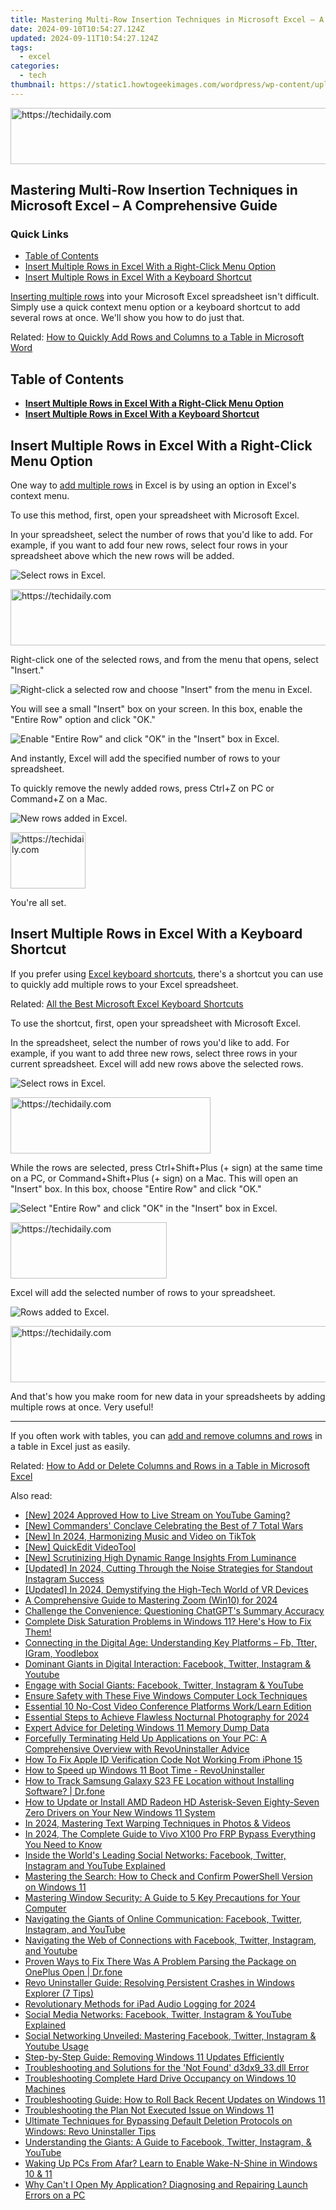 ```yaml
---
title: Mastering Multi-Row Insertion Techniques in Microsoft Excel – A Comprehensive Guide
date: 2024-09-10T10:54:27.124Z
updated: 2024-09-11T10:54:27.124Z
tags:
  - excel
categories:
  - tech
thumbnail: https://static1.howtogeekimages.com/wordpress/wp-content/uploads/2021/09/microsoft_excel_hero_1200x675.jpg
---
```






<!-- affiliate ads begin -->
<a href="https://bluettiit.sjv.io/c/5597632/2114265/17093" target="_top" id="2114265">
  <img src="//a.impactradius-go.com/display-ad/17093-2114265" border="0" alt="https://techidaily.com" width="728" height="90"/>
</a>
<img height="0" width="0" src="https://bluettiit.sjv.io/i/5597632/2114265/17093" style="position:absolute;visibility:hidden;" border="0" />
<!-- affiliate ads end -->




## Mastering Multi-Row Insertion Techniques in Microsoft Excel – A Comprehensive Guide

### Quick Links

* [Table of Contents](https://instagram-clips.techidaily.com/updated-2024-approved-demystifying-instagrams-videography-cap-constraint/)
* [Insert Multiple Rows in Excel With a Right-Click Menu Option](https://ios-unlock.techidaily.com/easy-steps-on-how-to-create-a-new-apple-id-account-on-iphone-xr-by-drfone-ios/)
* [Insert Multiple Rows in Excel With a Keyboard Shortcut](https://twitter-videos.techidaily.com/updated-2024-approved-framed-to-impress-your-guide-to-tweets-in-high-definition/)

[Inserting multiple rows](https://facebook-videos.techidaily.com/new-in-2024-convert-facebook-posts-to-mp3-files/) into your Microsoft Excel spreadsheet isn't difficult. Simply use a quick context menu option or a keyboard shortcut to add several rows at once. We'll show you how to do just that.

Related: [How to Quickly Add Rows and Columns to a Table in Microsoft Word](https://facebook-videos.techidaily.com/new-in-2024-convert-facebook-posts-to-mp3-files/) 

##  Table of Contents

* **[Insert Multiple Rows in Excel With a Right-Click Menu Option](https://os-tips.techidaily.com/the-unbeatable-5-cloud-backup-options-you-need-on-your-radar-now/)**
* **[Insert Multiple Rows in Excel With a Keyboard Shortcut](https://video-creation-software.techidaily.com/updated-the-ultimate-mac-video-editor-mkvtoolnix-features-and-benefits-for-2024/)**

##  Insert Multiple Rows in Excel With a Right-Click Menu Option

 One way to [add multiple rows](https://youtube-help.techidaily.com/new-exploring-the-perks-and-pitfalls-of-mcn-alliances/) in Excel is by using an option in Excel's context menu.

 To use this method, first, open your spreadsheet with Microsoft Excel.

 In your spreadsheet, select the number of rows that you'd like to add. For example, if you want to add four new rows, select four rows in your spreadsheet above which the new rows will be added.

![Select rows in Excel.](https://static1.howtogeekimages.com/wordpress/wp-content/uploads/2021/10/1-select-rows.png) 





<!-- affiliate ads begin -->
<a href="https://appsumo.8odi.net/c/5597632/2128843/7443" target="_top" id="2128843">
  <img src="//a.impactradius-go.com/display-ad/7443-2128843" border="0" alt="https://techidaily.com" width="728" height="90"/>
</a>
<img height="0" width="0" src="https://appsumo.8odi.net/i/5597632/2128843/7443" style="position:absolute;visibility:hidden;" border="0" />
<!-- affiliate ads end -->




 Right-click one of the selected rows, and from the menu that opens, select "Insert."

![Right-click a selected row and choose "Insert" from the menu in Excel.](https://static1.howtogeekimages.com/wordpress/wp-content/uploads/2021/10/2-insert-rows.png) 

 You will see a small "Insert" box on your screen. In this box, enable the "Entire Row" option and click "OK."

![Enable "Entire Row" and click "OK" in the "Insert" box in Excel.](https://static1.howtogeekimages.com/wordpress/wp-content/uploads/2021/10/3-entire-row.png) 

 And instantly, Excel will add the specified number of rows to your spreadsheet.

 To quickly remove the newly added rows, press Ctrl+Z on PC or Command+Z on a Mac.

![New rows added in Excel.](https://static1.howtogeekimages.com/wordpress/wp-content/uploads/2021/10/4-rows-added.png) 





<!-- affiliate ads begin -->
<a href="https://aligracehair.sjv.io/c/5597632/2135394/19272" target="_top" id="2135394">
  <img src="//a.impactradius-go.com/display-ad/19272-2135394" border="0" alt="https://techidaily.com" width="120" height="90"/>
</a>
<img height="0" width="0" src="https://aligracehair.sjv.io/i/5597632/2135394/19272" style="position:absolute;visibility:hidden;" border="0" />
<!-- affiliate ads end -->




 You're all set.

##  Insert Multiple Rows in Excel With a Keyboard Shortcut

 If you prefer using [Excel keyboard shortcuts](https://eaxpv-info.techidaily.com/updated-2024-approved-high-definition-ready-enabling-av1-on-youtube/), there's a shortcut you can use to quickly add multiple rows to your Excel spreadsheet.

Related: [All the Best Microsoft Excel Keyboard Shortcuts](https://eaxpv-info.techidaily.com/updated-2024-approved-high-definition-ready-enabling-av1-on-youtube/) 

 To use the shortcut, first, open your spreadsheet with Microsoft Excel.

 In the spreadsheet, select the number of rows you'd like to add. For example, if you want to add three new rows, select three rows in your current spreadsheet. Excel will add new rows above the selected rows.

![Select rows in Excel.](https://static1.howtogeekimages.com/wordpress/wp-content/uploads/2021/10/5-choose-rows.png) 





<!-- affiliate ads begin -->
<a href="https://wigfever.sjv.io/c/5597632/2014848/22899" target="_top" id="2014848">
  <img src="//a.impactradius-go.com/display-ad/22899-2014848" border="0" alt="https://techidaily.com" width="320" height="90"/>
</a>
<img height="0" width="0" src="https://wigfever.sjv.io/i/5597632/2014848/22899" style="position:absolute;visibility:hidden;" border="0" />
<!-- affiliate ads end -->




 While the rows are selected, press Ctrl+Shift+Plus (+ sign) at the same time on a PC, or Command+Shift+Plus (+ sign) on a Mac. This will open an "Insert" box. In this box, choose "Entire Row" and click "OK."

![Select "Entire Row" and click "OK" in the "Insert" box in Excel.](https://static1.howtogeekimages.com/wordpress/wp-content/uploads/2021/10/6-add-rows.png) 





<!-- affiliate ads begin -->
<a href="https://aligracehair.sjv.io/c/5597632/2115930/19272" target="_top" id="2115930">
  <img src="//a.impactradius-go.com/display-ad/19272-2115930" border="0" alt="https://techidaily.com" width="250" height="90"/>
</a>
<img height="0" width="0" src="https://aligracehair.sjv.io/i/5597632/2115930/19272" style="position:absolute;visibility:hidden;" border="0" />
<!-- affiliate ads end -->




 Excel will add the selected number of rows to your spreadsheet.

![Rows added to Excel.](https://static1.howtogeekimages.com/wordpress/wp-content/uploads/2021/10/7-rows-inserted.png) 





<!-- affiliate ads begin -->
<a href="https://ephamedtechinc.pxf.io/c/5597632/2136615/26400" target="_top" id="2136615">
  <img src="//a.impactradius-go.com/display-ad/26400-2136615" border="0" alt="https://techidaily.com" width="728" height="90"/>
</a>
<img height="0" width="0" src="https://ephamedtechinc.pxf.io/i/5597632/2136615/26400" style="position:absolute;visibility:hidden;" border="0" />
<!-- affiliate ads end -->




 And that's how you make room for new data in your spreadsheets by adding multiple rows at once. Very useful!

---

 If you often work with tables, you can [add and remove columns and rows](https://fox-glue.techidaily.com/2024-approved-the-ultimate-guide-to-top-online-tools-for-perfecting-your-video-subtitles/) in a table in Excel just as easily.

Related: [How to Add or Delete Columns and Rows in a Table in Microsoft Excel](https://fox-glue.techidaily.com/2024-approved-the-ultimate-guide-to-top-online-tools-for-perfecting-your-video-subtitles/)

<ins class="adsbygoogle"
     style="display:block"
     data-ad-format="autorelaxed"
     data-ad-client="ca-pub-7571918770474297"
     data-ad-slot="1223367746"></ins>



<ins class="adsbygoogle"
     style="display:block"
     data-ad-client="ca-pub-7571918770474297"
     data-ad-slot="8358498916"
     data-ad-format="auto"
     data-full-width-responsive="true"></ins>

<span class="atpl-alsoreadstyle">Also read:</span>
<div><ul>
<li><a href="https://youtube-sure.techidaily.com/024-approved-how-to-live-stream-on-youtube-gaming/"><u>[New] 2024 Approved  How to Live Stream on YouTube Gaming?</u></a></li>
<li><a href="https://screen-activity-recording.techidaily.com/new-commanders-conclave-celebrating-the-best-of-7-total-wars/"><u>[New] Commanders' Conclave  Celebrating the Best of 7 Total Wars</u></a></li>
<li><a href="https://tiktok-video-recordings.techidaily.com/new-in-2024-harmonizing-music-and-video-on-tiktok/"><u>[New] In 2024, Harmonizing Music and Video on TikTok</u></a></li>
<li><a href="https://youtube-help.techidaily.com/new-quickedit-videotool/"><u>[New] QuickEdit VideoTool</u></a></li>
<li><a href="https://extra-skills.techidaily.com/new-scrutinizing-high-dynamic-range-insights-from-luminance/"><u>[New] Scrutinizing High Dynamic Range  Insights From Luminance</u></a></li>
<li><a href="https://instagram-videos.techidaily.com/updated-in-2024-cutting-through-the-noise-strategies-for-standout-instagram-success/"><u>[Updated] In 2024, Cutting Through the Noise  Strategies for Standout Instagram Success</u></a></li>
<li><a href="https://article-files.techidaily.com/updated-in-2024-demystifying-the-high-tech-world-of-vr-devices/"><u>[Updated] In 2024, Demystifying the High-Tech World of VR Devices</u></a></li>
<li><a href="https://extra-hints.techidaily.com/a-comprehensive-guide-to-mastering-zoom-win10-for-2024/"><u>A Comprehensive Guide to Mastering Zoom (Win10) for 2024</u></a></li>
<li><a href="https://tech-revival.techidaily.com/challenge-the-convenience-questioning-chatgpts-summary-accuracy/"><u>Challenge the Convenience: Questioning ChatGPT's Summary Accuracy</u></a></li>
<li><a href="https://win-forum.techidaily.com/complete-disk-saturation-problems-in-windows-11-heres-how-to-fix-them/"><u>Complete Disk Saturation Problems in Windows 11? Here's How to Fix Them!</u></a></li>
<li><a href="https://win-forum.techidaily.com/connecting-in-the-digital-age-understanding-key-platforms-fb-ttter-igram-yoodlebox/"><u>Connecting in the Digital Age: Understanding Key Platforms – Fb, Ttter, IGram, Yoodlebox</u></a></li>
<li><a href="https://win-forum.techidaily.com/dominant-giants-in-digital-interaction-facebook-twitter-instagram-and-youtube/"><u>Dominant Giants in Digital Interaction: Facebook, Twitter, Instagram & Youtube</u></a></li>
<li><a href="https://win-forum.techidaily.com/engage-with-social-giants-facebook-twitter-instagram-and-youtube/"><u>Engage with Social Giants: Facebook, Twitter, Instagram & YouTube</u></a></li>
<li><a href="https://win-forum.techidaily.com/ensure-safety-with-these-five-windows-computer-lock-techniques/"><u>Ensure Safety with These Five Windows Computer Lock Techniques</u></a></li>
<li><a href="https://screen-recording.techidaily.com/essential-10-no-cost-video-conference-platforms-worklearn-edition/"><u>Essential 10 No-Cost Video Conference Platforms  Work/Learn Edition</u></a></li>
<li><a href="https://digital-screen-recording.techidaily.com/essential-steps-to-achieve-flawless-nocturnal-photography-for-2024/"><u>Essential Steps to Achieve Flawless Nocturnal Photography for 2024</u></a></li>
<li><a href="https://win-forum.techidaily.com/expert-advice-for-deleting-windows-11-memory-dump-data/"><u>Expert Advice for Deleting Windows 11 Memory Dump Data</u></a></li>
<li><a href="https://win-forum.techidaily.com/forcefully-terminating-held-up-applications-on-your-pc-a-comprehensive-overview-with-revouninstaller-advice/"><u>Forcefully Terminating Held Up Applications on Your PC: A Comprehensive Overview with RevoUninstaller Advice</u></a></li>
<li><a href="https://apple-account.techidaily.com/how-to-fix-apple-id-verification-code-not-working-from-iphone-15-by-drfone-ios/"><u>How To Fix Apple ID Verification Code Not Working From iPhone 15</u></a></li>
<li><a href="https://win-forum.techidaily.com/how-to-speed-up-windows-11-boot-time-revouninstaller/"><u>How to Speed up Windows 11 Boot Time - RevoUninstaller</u></a></li>
<li><a href="https://android-location-track.techidaily.com/how-to-track-samsung-galaxy-s23-fe-location-without-installing-software-drfone-by-drfone-virtual-android/"><u>How to Track Samsung Galaxy S23 FE Location without Installing Software? | Dr.fone</u></a></li>
<li><a href="https://win-dash.techidaily.com/how-to-update-or-install-amd-radeon-hd-asterisk-seven-eighty-seven-zero-drivers-on-your-new-windows-11-system/"><u>How to Update or Install AMD Radeon HD Asterisk-Seven Eighty-Seven Zero Drivers on Your New Windows 11 System</u></a></li>
<li><a href="https://extra-skills.techidaily.com/in-2024-mastering-text-warping-techniques-in-photos-and-videos/"><u>In 2024, Mastering Text Warping Techniques in Photos & Videos</u></a></li>
<li><a href="https://bypass-frp.techidaily.com/in-2024-the-complete-guide-to-vivo-x100-pro-frp-bypass-everything-you-need-to-know-by-drfone-android/"><u>In 2024, The Complete Guide to Vivo X100 Pro FRP Bypass Everything You Need to Know</u></a></li>
<li><a href="https://win-forum.techidaily.com/inside-the-worlds-leading-social-networks-facebook-twitter-instagram-and-youtube-explained/"><u>Inside the World's Leading Social Networks: Facebook, Twitter, Instagram and YouTube Explained</u></a></li>
<li><a href="https://win-forum.techidaily.com/mastering-the-search-how-to-check-and-confirm-powershell-version-on-windows-11/"><u>Mastering the Search: How to Check and Confirm PowerShell Version on Windows 11</u></a></li>
<li><a href="https://win-forum.techidaily.com/mastering-window-security-a-guide-to-5-key-precautions-for-your-computer/"><u>Mastering Window Security: A Guide to 5 Key Precautions for Your Computer</u></a></li>
<li><a href="https://win-forum.techidaily.com/navigating-the-giants-of-online-communication-facebook-twitter-instagram-and-youtube/"><u>Navigating the Giants of Online Communication: Facebook, Twitter, Instagram, and YouTube</u></a></li>
<li><a href="https://win-forum.techidaily.com/navigating-the-web-of-connections-with-facebook-twitter-instagram-and-youtube/"><u>Navigating the Web of Connections with Facebook, Twitter, Instagram, and Youtube</u></a></li>
<li><a href="https://howto.techidaily.com/proven-ways-to-fix-there-was-a-problem-parsing-the-package-on-oneplus-open-drfone-by-drfone-fix-android-problems-fix-android-problems/"><u>Proven Ways to Fix There Was A Problem Parsing the Package on OnePlus Open | Dr.fone</u></a></li>
<li><a href="https://win-forum.techidaily.com/revo-uninstaller-guide-resolving-persistent-crashes-in-windows-explorer-7-tips/"><u>Revo Uninstaller Guide: Resolving Persistent Crashes in Windows Explorer (7 Tips)</u></a></li>
<li><a href="https://video-capture.techidaily.com/revolutionary-methods-for-ipad-audio-logging-for-2024/"><u>Revolutionary Methods for iPad Audio Logging for 2024</u></a></li>
<li><a href="https://win-forum.techidaily.com/social-media-networks-facebook-twitter-instagram-and-youtube-explained/"><u>Social Media Networks: Facebook, Twitter, Instagram & YouTube Explained</u></a></li>
<li><a href="https://win-forum.techidaily.com/social-networking-unveiled-mastering-facebook-twitter-instagram-and-youtube-usage/"><u>Social Networking Unveiled: Mastering Facebook, Twitter, Instagram & Youtube Usage</u></a></li>
<li><a href="https://win-forum.techidaily.com/step-by-step-guide-removing-windows-11-updates-efficiently/"><u>Step-by-Step Guide: Removing Windows 11 Updates Efficiently</u></a></li>
<li><a href="https://tech-recovery.techidaily.com/troubleshooting-and-solutions-for-the-not-found-d3dx933dll-error/"><u>Troubleshooting and Solutions for the 'Not Found' d3dx9_33.dll Error</u></a></li>
<li><a href="https://win-forum.techidaily.com/troubleshooting-complete-hard-drive-occupancy-on-windows-10-machines/"><u>Troubleshooting Complete Hard Drive Occupancy on Windows 10 Machines</u></a></li>
<li><a href="https://win-forum.techidaily.com/troubleshooting-guide-how-to-roll-back-recent-updates-on-windows-11/"><u>Troubleshooting Guide: How to Roll Back Recent Updates on Windows 11</u></a></li>
<li><a href="https://win-forum.techidaily.com/1722915430381-troubleshooting-the-plan-not-executed-issue-on-windows-11/"><u>Troubleshooting the Plan Not Executed Issue on Windows 11</u></a></li>
<li><a href="https://win-forum.techidaily.com/ultimate-techniques-for-bypassing-default-deletion-protocols-on-windows-revo-uninstaller-tips/"><u>Ultimate Techniques for Bypassing Default Deletion Protocols on Windows: Revo Uninstaller Tips</u></a></li>
<li><a href="https://win-forum.techidaily.com/understanding-the-giants-a-guide-to-facebook-twitter-instagram-and-youtube/"><u>Understanding the Giants: A Guide to Facebook, Twitter, Instagram, & YouTube</u></a></li>
<li><a href="https://win-forum.techidaily.com/waking-up-pcs-from-afar-learn-to-enable-wake-n-shine-in-windows-10-and-11/"><u>Waking Up PCs From Afar? Learn to Enable Wake-N-Shine in Windows 10 & 11</u></a></li>
<li><a href="https://win-forum.techidaily.com/why-cant-i-open-my-application-diagnosing-and-repairing-launch-errors-on-a-pc/"><u>Why Can't I Open My Application? Diagnosing and Repairing Launch Errors on a PC</u></a></li>
</ul></div>
